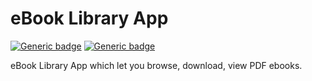 # eBook Library App
[![Generic badge](https://img.shields.io/badge/Status-Pre_Alpha-orange.svg)](https://shields.io/)
[![Generic badge](https://img.shields.io/badge/Version-0.0.1-green.svg)](https://shields.io/)



eBook Library App which let you browse, download, view PDF ebooks.

